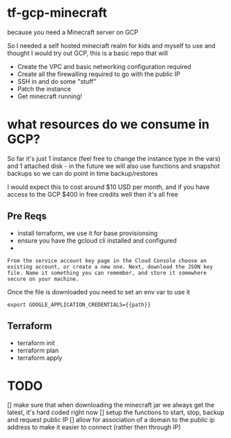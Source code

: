# tf-gcp-minecraft
because you need a Minecraft server on GCP

So I needed a self hosted minecraft realm for kids and myself to use and thought I would try out GCP, this is a basic repo that will

- Create the VPC and basic networking configuration required
- Create all the firewalling required to go with the public IP
- SSH in and do some "stuff"
- Patch the instance
- Get minecraft running!

# what resources do we consume in GCP?

So far it's just 1 instance (feel free to change the instance type in the vars) and 1 attached disk - in the future we will also use functions and snapshot backups so we can do point in time backup/restores

I would expect this to cost around $10 USD per month, and if you have access to the GCP $400 in free credits well then it's all free

## Pre Reqs

- install terraform, we use it for base provisionsing
- ensure you have the gcloud cli installed and configured
- 

`From the service account key page in the Cloud Console choose an existing account, or create a new one. Next, download the JSON key file. Name it something you can remember, and store it somewhere secure on your machine.`

Once the file is downloaded you need to set an env var to use it

`export GOOGLE_APPLICATION_CREDENTIALS={{path}}`

## Terraform

- terraform init 
- terraform plan 
- terraform apply

# TODO

[] make sure that when downloading the minecraft jar we always get the latest, it's hard coded right now
[] setup the functions to start, stop, backup and request public IP 
[] allow for association of a domain to the public ip address to make it easier to connect (rather then through IP)